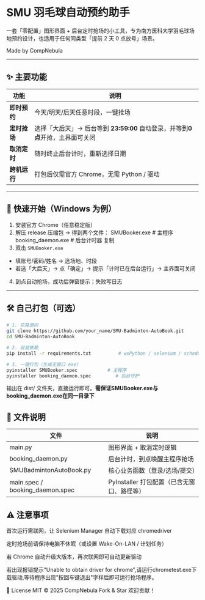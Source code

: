 # SMU 羽毛球自动预约助手

一套「零配置」图形界面 + 后台定时抢场的小工具，专为南方医科大学羽毛球场地预约设计，也适用于任何同类型「提前 2 天 0 点放号」场景。

Made by CompNebula

---

## ✨ 主要功能

| 功能 | 说明 |
| ---- | ---- |
| **即时预约** | 今天/明天/后天任意时段，一键抢场 |
| **定时抢场** | 选择「大后天」→ 后台等到 **23:59:00** 自动登录，并等到**0点**开抢，主界面可关闭 |
| **取消定时** | 随时终止后台计时，重新选择日期 |
| **跨机运行** | 打包后仅需官方 Chrome，无需 Python / 驱动 |

---

## 🚀 快速开始（Windows 为例）

1. 安装官方 Chrome（任意稳定版）  
2. 解压 release 压缩包 → 得到两个文件：
SMUBooker.exe          # 主程序
booking_daemon.exe     # 后台计时器
复制
3. 双击 `SMUBooker.exe`  
- 填账号/密码/姓名 → 选场地、时段  
- 若选「大后天」→ 点「确定」→ 提示「计时已在后台运行」→ 主界面可关闭  
4. 到点自动抢场，成功后弹窗提示；失败写日志

---

## 🛠️ 自己打包（可选）

```bash
# 1. 克隆源码
git clone https://github.com/your_name/SMU-Badminton-AutoBook.git
cd SMU-Badminton-AutoBook

# 2. 安装依赖
pip install -r requirements.txt          # wxPython / selenium / schedule / pyinstaller

# 3. 一键打包（生成无窗口 exe）
pyinstaller SMUBooker.spec           # 主程序
pyinstaller booking_daemon.spec         # 后台守护
```

输出在 dist/ 文件夹，直接运行即可。**需保证SMUBooker.exe与booking_daemon.exe在同一目录下**
## 📂 文件说明

| 文件 | 说明 |
| ---- | ---- |
| main.py | 	图形界面 + 取消定时逻辑| 
| booking_daemon.py | 	后台计时，到点唤醒主程序抢场| 
| SMUBadmintonAutoBook.py | 	核心业务函数（登录/选场/提交）| 
| main.spec / booking_daemon.spec | 	PyInstaller 打包配置（已含无窗口、路径等）| 

## ⚠️ 注意事项

首次运行需联网，让 Selenium Manager 自动下载对应 chromedriver

定时抢场前请保持电脑不休眠（或设置 Wake-On-LAN / 计划任务）

若 Chrome 自动升级大版本，再次联网即可自动更新驱动

若出现报错提示"Unable to obtain driver for chrome",请运行chrometest.exe下载驱动,等待程序出现"按回车键退出"字样后即可运行抢场程序。

📄 License
MIT © 2025 CompNebula
Fork & Star 欢迎贡献！

